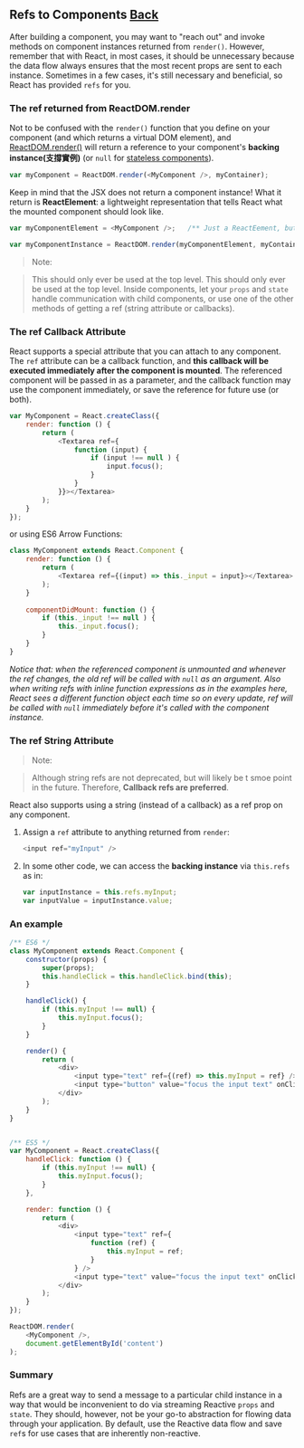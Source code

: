 ## Refs to Components [Back](./../react.md)

After building a component, you may want to "reach out" and invoke methods on component instances returned from `render()`. However, remember that with React, in most cases, it should be unnecessary because the data flow always ensures that the most recent props are sent to each instance. Sometimes in a few cases, it's still necessary and beneficial, so React has provided `refs` for you.

### The ref returned from ReactDOM.render

Not to be confused with the `render()` function that you define on your component (and which returns a virtual DOM element), and [ReactDOM.render()](https://facebook.github.io/react/docs/top-level-api.html#reactdom.render) will return a reference to your component's **backing instance(支撐實例)** (or `null` for [stateless components](https://facebook.github.io/react/docs/reusable-components.html#stateless-functions)).

```js
var myComponent = ReactDOM.render(<MyComponent />, myContainer);
```

Keep in mind that the JSX does not return a component instance! What it return is **ReactElement**: a lightweight representation that tells React what the mounted component should look like.

```js
var myComponentElement = <MyComponent />;   /** Just a ReactEement, but not an instance */

var myComponentInstance = ReactDOM.render(myComponentElement, myContainer);
```

> Note:

> This should only ever be used at the top level. This should only ever be used at the top level. Inside components, let your `props` and `state` handle communication with child components, or use one of the other methods of getting a ref (string attribute or callbacks).

### The ref **Callback** Attribute

React supports a special attribute that you can attach to any component. The `ref` attribute can be a callback function, and **this callback will be executed immediately after the component is mounted**. The referenced component will be passed in as a parameter, and the callback function may use the component immediately, or save the reference for future use (or both).

```js
var MyComponent = React.createClass({
    render: function () {
        return (
            <Textarea ref={
                function (input) {
                    if (input !== null ) {
                        input.focus();
                    }
                }
            }}></Textarea>
        );
    }
});
```

or using ES6 Arrow Functions:

```js
class MyComponent extends React.Component {
    render: function () {
        return (
            <Textarea ref={(input) => this._input = input}></Textarea>
        );
    }
    
    componentDidMount: function () {
        if (this._input !== null ) {
            this._input.focus();
        }
    }
}
```

*Notice that: when the referenced component is unmounted and whenever the ref changes, the old ref will be called with `null` as an argument. Also when writing refs with inline function expressions as in the examples here, React sees a different function object each time so on every update, ref will be called with `null` immediately before it's called with the component instance.*

### The ref **String** Attribute

> Note:

> Although string refs are not deprecated, but will likely be t smoe point in the future. Therefore, **Callback refs are preferred**.
 
React also supports using a string (instead of a callback) as a ref prop on any component.

1. Assign a `ref` attribute to anything returned from `render`:
    
    ```js
    <input ref="myInput" />
    ```
2. In some other code, we can access the **backing instance** via `this.refs` as in:
    
    ```js
    var inputInstance = this.refs.myInput;
    var inputValue = inputInstance.value;
    ```

### An example

```js
/** ES6 */
class MyComponent extends React.Component {
	constructor(props) {
		super(props);
		this.handleClick = this.handleClick.bind(this);
	}

	handleClick() {
		if (this.myInput !== null) {
			this.myInput.focus();
		}
	}

	render() {
		return (
			<div>
				<input type="text" ref={(ref) => this.myInput = ref} />
				<input type="button" value="focus the input text" onClick={this.handleClick} />
			</div>
		);
	}
}


/** ES5 */
var MyComponent = React.createClass({
	handleClick: function () {
		if (this.myInput !== null) {
			this.myInput.focus();
		}
	},

	render: function () {
		return (
			<div>
				<input type="text" ref={
					function (ref) {
						this.myInput = ref;
					}
				} />
				<input type="text" value="focus the input text" onClick={this.handleClick} />
			</div>
		);
	}
});

ReactDOM.render(
	<MyComponent />,
	document.getElementById('content')
);
```

### Summary

Refs are a great way to send a message to a particular child instance in a way that would be inconvenient to do via streaming Reactive `props` and `state`. They should, however, not be your go-to abstraction for flowing data through your application. By default, use the Reactive data flow and save `ref`s for use cases that are inherently non-reactive.